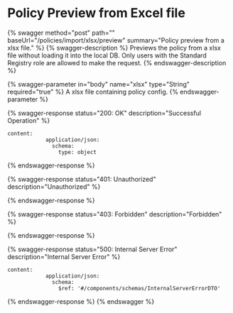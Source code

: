 # Policy Preview from Excel file

{% swagger method="post" path="" baseUrl="/policies/import/xlsx/preview" summary="Policy preview from a xlsx file." %}
{% swagger-description %}
Previews the policy from a xlsx file without loading it into the local DB. Only users with the Standard Registry role are allowed to make the request.
{% endswagger-description %}

{% swagger-parameter in="body" name="xlsx" type="String" required="true" %}
A xlsx file containing policy config.
{% endswagger-parameter %}

{% swagger-response status="200: OK" description="Successful Operation" %}
```
content:
            application/json:
              schema:
                type: object
```
{% endswagger-response %}

{% swagger-response status="401: Unauthorized" description="Unauthorized" %}

{% endswagger-response %}

{% swagger-response status="403: Forbidden" description="Forbidden" %}

{% endswagger-response %}

{% swagger-response status="500: Internal Server Error" description="Internal Server Error" %}
```
content:
            application/json:
              schema:
                $ref: '#/components/schemas/InternalServerErrorDTO'
```
{% endswagger-response %}
{% endswagger %}
